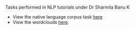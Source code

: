 Tasks performed in NLP tutorials under Dr Sharmila Banu K
- View the native language corpus task [here](https://github.com/parzi-val/malayalam-lexicons)
- View the wordclouds [here](https://wordcloud-task.streamlit.app).
